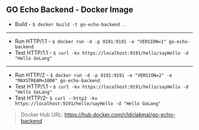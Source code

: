 ## GO Echo Backend - Docker Image

- Build - `$ docker build -t go-echo-backend .`
---
- Run HTTP/1.1 - `$ docker run -d -p 9191:9191 -e "VERSION=1" go-echo-backend`
- Test HTTP/1.1 - `$ curl -kv https://localhost:9191/hello/sayHello -d "Hello GoLang"`
---
- Run HTTP/2 - `$ docker run -d -p 9191:9191 -e "VERSION=2" -e "MAXSTREAM=1000" go-echo-backend`
- Test HTTP/1.1 - `$ curl -kv https://localhost:9191/hello/sayHello -d "Hello GoLang"`
- Test HTTP/2- `$ curl --http2 -kv https://localhost:9191/hello/sayHello -d "Hello GoLang"`

> Docker Hub URL: https://hub.docker.com/r/ldclakmal/go-echo-backend
